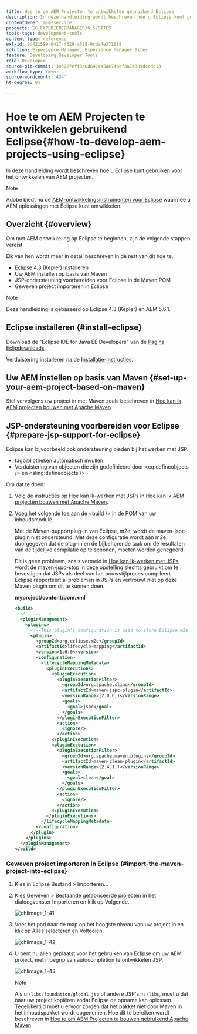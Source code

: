 ```yaml
---
title: Hoe te om AEM Projecten te ontwikkelen gebruikend Eclipse
description: In deze handleiding wordt beschreven hoe u Eclipse kunt gebruiken voor het ontwikkelen van op AEM gebaseerde projecten
contentOwner: msm-service
products: SG_EXPERIENCEMANAGER/6.5/SITES
topic-tags: development-tools
content-type: reference
exl-id: 9d421599-0417-4329-a528-9cda4e3716f5
solution: Experience Manager, Experience Manager Sites
feature: Developing,Developer Tools
role: Developer
source-git-commit: 305227eff3c0d6414a5ae74bcf3a74309dccdd13
workflow-type: tm+mt
source-wordcount: '434'
ht-degree: 0%

---
```


# Hoe te om AEM Projecten te ontwikkelen gebruikend Eclipse{#how-to-develop-aem-projects-using-eclipse}

In deze handleiding wordt beschreven hoe u Eclipse kunt gebruiken voor het ontwikkelen van AEM projecten.

>[!NOTE]
>
>Adobe biedt nu de [AEM-ontwikkelingsinstrumenten voor Eclipse](/help/sites-developing/aem-eclipse.md) waarmee u AEM oplossingen met Eclipse kunt ontwikkelen.

## Overzicht {#overview}

Om met AEM ontwikkeling op Eclipse te beginnen, zijn de volgende stappen vereist.

Elk van hen wordt meer in detail beschreven in de rest van dit hoe te.

* Eclipse 4.3 (Kepler) installeren
* Uw AEM instellen op basis van Maven
* JSP-ondersteuning voorbereiden voor Eclipse in de Maven POM
* Geweven project importeren in Eclipse

>[!NOTE]
>
>Deze handleiding is gebaseerd op Eclipse 4.3 (Kepler) en AEM 5.6.1.

## Eclipse installeren {#install-eclipse}

Download de &quot;Eclipse IDE for Java EE Developers&quot; van de [Pagina Eclipdownloads](https://www.eclipse.org/downloads/).

Verduistering installeren na de [Installatie-instructies](https://wiki.eclipse.org/Eclipse/Installation).

## Uw AEM instellen op basis van Maven {#set-up-your-aem-project-based-on-maven}

Stel vervolgens uw project in met Maven zoals beschreven in [Hoe kan ik AEM projecten bouwen met Apache Maven](/help/sites-developing/ht-projects-maven.md).

## JSP-ondersteuning voorbereiden voor Eclipse {#prepare-jsp-support-for-eclipse}

Eclipse kan bijvoorbeeld ook ondersteuning bieden bij het werken met JSP.

* tagbibliotheken automatisch invullen
* Verduistering van objecten die zijn gedefinieerd door &lt;cq:defineobjects /> en &lt;sling:defineobjects />

Om dat te doen:

1. Volg de instructies op [Hoe kan ik-werken met JSPs](/help/sites-developing/ht-projects-maven.md#how-to-work-with-jsps) in [Hoe kan ik AEM projecten bouwen met Apache Maven](/help/sites-developing/ht-projects-maven.md).
1. Voeg het volgende toe aan de &lt;build /> in de POM van uw inhoudsmodule.

   Met de Maven-supportplug-in van Eclipse, m2e, wordt de maven-jspc-plugin niet ondersteund. Met deze configuratie wordt aan m2e doorgegeven dat de plug-in en de bijbehorende taak om de resultaten van de tijdelijke compilatie op te schonen, moeten worden genegeerd.

   Dit is geen probleem, zoals vermeld in [Hoe kan ik-werken met JSPs](/help/sites-developing/ht-projects-maven.md#how-to-work-with-jsps), wordt de maven-jspc-stop in deze opstelling slechts gebruikt om te bevestigen dat JSPs als deel van het bouwstijlproces compileert. Eclipse rapporteert al problemen in JSPs en vertrouwt niet op deze Maven plugin om dit te kunnen doen.

   **myproject/content/pom.xml**

   ```xml
   <build>
     <!-- ... -->
     <pluginManagement>
       <plugins>
         <!--This plugin's configuration is used to store Eclipse m2e settings only. It has no influence on the Maven build itself.-->
         <plugin>
           <groupId>org.eclipse.m2e</groupId>
           <artifactId>lifecycle-mapping</artifactId>
           <version>1.0.0</version>
           <configuration>
             <lifecycleMappingMetadata>
               <pluginExecutions>
                 <pluginExecution>
                   <pluginExecutionFilter>
                     <groupId>org.apache.sling</groupId>
                     <artifactId>maven-jspc-plugin</artifactId>
                     <versionRange>[2.0.6,)</versionRange>
                     <goals>
                       <goal>jspc</goal>
                     </goals>
                   </pluginExecutionFilter>
                   <action>
                     <ignore/>
                   </action>
                 </pluginExecution>
                 <pluginExecution>
                   <pluginExecutionFilter>
                     <groupId>org.apache.maven.plugins</groupId>
                     <artifactId>maven-clean-plugin</artifactId>
                     <versionRange>[2.4.1,)</versionRange>
                     <goals>
                       <goal>clean</goal>
                     </goals>
                   </pluginExecutionFilter>
                   <action>
                     <ignore/>
                   </action>
                 </pluginExecution>
               </pluginExecutions>
             </lifecycleMappingMetadata>
           </configuration>
         </plugin>
       </plugins>
     </pluginManagement>
   </build>
   ```

### Geweven project importeren in Eclipse {#import-the-maven-project-into-eclipse}

1. Kies in Eclipse Bestand > Importeren...
1. Kies Geweven > Bestaande gefabriceerde projecten in het dialoogvenster Importeren en klik op Volgende.

   ![chlimage_1-41](assets/chlimage_1-41a.png)

1. Voer het pad naar de map op het hoogste niveau van uw project in en klik op Alles selecteren en Voltooien.

   ![chlimage_1-42](assets/chlimage_1-42a.png)

1. U bent nu allen geplaatst voor het gebruiken van Eclipse om uw AEM project, met inbegrip van autocompletion te ontwikkelen JSP.

   ![chlimage_1-43](assets/chlimage_1-43a.png)

   >[!NOTE]
   >
   >Als u `/libs/foundation/global.jsp` of andere JSP&#39;s in `/libs`, moet u dat naar uw project kopiëren zodat Eclipse de opname kan oplossen. Tegelijkertijd moet u ervoor zorgen dat het pakket niet door Maven in het inhoudspakket wordt opgenomen. Hoe dit te bereiken wordt beschreven in [Hoe te om AEM Projecten te bouwen gebruikend Apache Maven](/help/sites-developing/ht-projects-maven.md).
